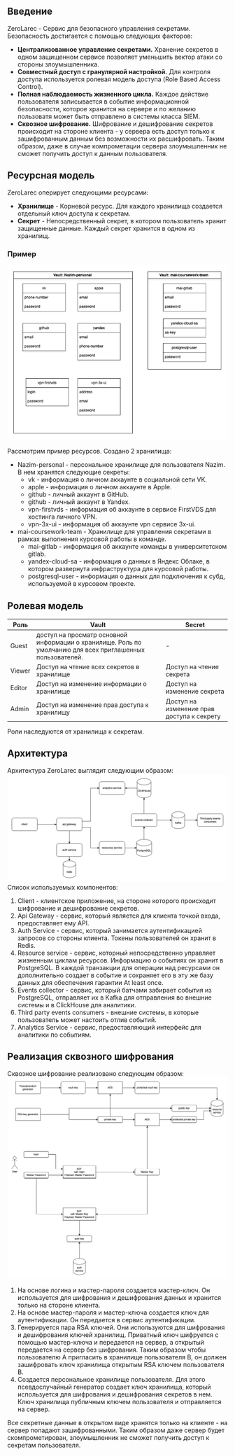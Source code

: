 ## Введение

ZeroLarec - Сервис для безопасного управления секретами. Безопасность достигается с помощью следующих факторов:

- **Централизованное управление секретами.** Хранение секретов в одном защищенном сервисе позволяет уменьшить вектор атаки со стороны злоумышленника.
- **Совместный доступ с гранулярной настройкой.** Для контроля доступа используется ролевая модель доступа (Role Based Access Control).
- **Полная наблюдаемость жизненного цикла.** Каждое действие пользователя записывается в событие информационной безопасности, которое хранится на сервере и по желанию пользоватя может быть отправлено в системы класса SIEM.
- **Сквозное шифрование.** Шифрование и дешифрование секретов происходит на стороне клиента - у сервера есть доступ только к зашифрованным данным без возможности их расшифровать. Таким образом, даже в случае компрометации сервера злоумышленник не сможет получить доступ к данным пользователя.

## Ресурсная модель

ZeroLarec оперирует следующими ресурсами:
- **Хранилище** - Корневой ресурс. Для каждого хранилища создается отдельный ключ доступа к секретам.
- **Секрет** - Непосредственный секрет, в котором пользователь хранит защищенные данные. Каждый секрет хранится в одном из хранилищ.

### Пример

![Пример](../misc/resources_example.png)

Рассмотрим пример ресурсов. Создано 2 хранилища:
- Nazim-personal - персональное хранилище для пользователя Nazim. В нем хранятся следующие секреты:
    - vk - информация о личном аккаунте в социальной сети VK.
    - apple - информация о личном аккаунте в Apple.
    - github - личный аккаунт в GitHub.
    - github - личный аккаунт в Yandex.
    - vpn-firstvds - информация об аккаунте в сервисе FirstVDS для хостинга личного VPN.
    - vpn-3x-ui - информация об аккаунте vpn сервисе 3x-ui.
- mai-coursework-team - Хранилище для управления секретами в рамках выполнения курсовой работы в команде. 
    - mai-gitlab - информация об аккаунте команды в университетском gitlab.
    - yandex-cloud-sa - информация о данных в Яндекс Облаке, в котором развернута инфраструктура для курсовой работы.
    - postgresql-user - информация о данных для подключения к субд, используемой в курсовом проекте.
## Ролевая модель

| Роль | Vault | Secret |
|----------|----------|----------|
| Guest    | доступ на просматр основной информации о хранилище. Роль по умолчанию для всех приглашенных пользователей. | -   |
| Viewer    | Доступ на чтение всех секретов в хранилище | Доступ на чтение секрета |
| Editor    | Доступ на изменение информации о хранилище   | Доступ на изменение секрета   |
| Admin    | Доступ на изменение прав доступа к хранилищу   | Доступ на изменение прав доступа к секрету |

Роли наследуются от хранилища к секретам.

## Архитектура

Архитектура ZeroLarec выглядит следующим образом:
![Архитектура](../misc/architecture.png)
Список используемых компонентов:
1. Client - клиентское приложение, на стороне которого происходит шифрование и дешифрование секретов.
2. Api Gateway - сервис, который является для клиента точкой входа, предоставляет ему API.
3. Auth Service - сервис, который занимается аутентификацией запросов со стороны клиента. Токены пользователей он хранит в Redis.
4. Resource service - сервис, которный непосредственно управляет жизненным циклам ресурсов. Информацию о событиях он хранит в PostgreSQL. В каждой транзакции для операции над ресурсами он дополнительно создает в событие и сохраняет его в эту же базу данных для обеспечения гарантии At least once.
5. Events collector - сервис, который батчами забирает события из PostgreSQL, отправляет их в Kafka для отправления во внешние системы и в ClickHouse для аналитики.
6. Third party events consumers - внешние системы, в которые пользователь может настоить отлив событий.
7. Analytics Service - сервис, предоставляющий интерфейс для аналитики по событиям.

## Реализация сквозного шифрования

Сквозное шифрование реализовано следующим образом:
![Реализация сквозного шифрования](../misc/e2ee.png)

1.  На основе логина и мастер-пароля создается мастер-ключ. Он используется для шифрования и дешифрования данных и хранится только на стороне клиента.
2. На основе мастер-пароля и мастер-ключа создается ключ для аутентификации. Он передается в сервис аутентификации.
3. Генерируется пара RSA ключей. Они используются для шифрования и дешифрования ключей хранилищ. Приватный ключ шифруется с помощью мастер-ключа и передается на сервер, а открытый передается на сервер без шифрования. Таким образом чтобы пользователю A пригласить в хранилище пользователя B, он должен зашифровать ключ хранилища открытым RSA ключем пользователя B.
4. Создается персональное хранилище пользователя. Для этого псевдослучайный генератор создает ключ хранилища, который используется для шифрования и дешифрования секретов в нем. Ключ хранилища публичным ключем пользователя и отправляется на сервер.

Все секретные данные в открытом виде хранятся только на клиенте - на сервер попадают зашифрованными. Таким образом даже сервер будет скомпрометирован, злоумышленник не сможет получить доступ к секретам пользователя. 